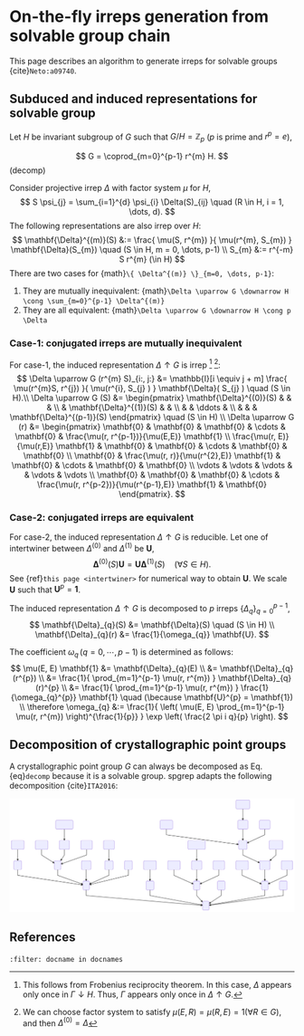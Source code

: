 # On-the-fly irreps generation from solvable group chain

This page describes an algorithm to generate irreps for solvable groups {cite}`Neto:a09740`.

## Subduced and induced representations for solvable group

Let $H$ be invariant subgroup of $G$ such that $G/H = \mathbb{Z}_{p}$ ($p$ is prime and $r^{p}=e$),

$$
  G = \coprod_{m=0}^{p-1} r^{m} H.
$$ (decomp)

Consider projective irrep $\Delta$ with factor system $\mu$ for $H$,
$$
  S \psi_{j} = \sum_{i=1}^{d} \psi_{i} \Delta(S)_{ij} \quad (R \in H, i = 1, \dots, d).
$$
The following representations are also irrep over $H$:
$$
  \mathbf{\Delta}^{(m)}(S)
    &:= \frac{ \mu(S, r^{m}) }{ \mu(r^{m}, S_{m}) } \mathbf{\Delta}(S_{m})
    \quad (S \in H, m = 0, \dots, p-1) \\
  S_{m}
    &:= r^{-m} S r^{m} (\in H)
$$
There are two cases for {math}`\{ \Delta^{(m)} \}_{m=0, \dots, p-1}`:
1. They are mutually inequivalent: {math}`\Delta \uparrow G \downarrow H \cong \sum_{m=0}^{p-1} \Delta^{(m)}`
2. They are all equivalent: {math}`\Delta \uparrow G \downarrow H \cong p \Delta`

### Case-1: conjugated irreps are mutually inequivalent

For case-1, the induced representation $\Delta \uparrow G$ is irrep [^footnote1] [^footnote2]:
$$
  \Delta \uparrow G (r^{m} S)_{i:, j:}
    &= \mathbb{I}[i \equiv j + m] \frac{ \mu(r^{m}S, r^{j}) }{ \mu(r^{i}, S_{j} ) } \mathbf{\Delta}( S_{j} )
    \quad (S \in H).\\
  \Delta \uparrow G (S)
    &= \begin{pmatrix}
      \mathbf{\Delta}^{(0)}(S) & & & \\
      & \mathbf{\Delta}^{(1)}(S) & & \\
      & & \ddots & \\
      & & & \mathbf{\Delta}^{(p-1)}(S)
    \end{pmatrix}
    \quad (S \in H) \\
  \Delta \uparrow G (r)
    &= \begin{pmatrix}
      \mathbf{0} & \mathbf{0} & \mathbf{0} & \cdots & \mathbf{0} & \frac{\mu(r, r^{p-1})}{\mu(E,E)} \mathbf{1} \\
      \frac{\mu(r, E)}{\mu(r,E)} \mathbf{1} & \mathbf{0} & \mathbf{0} & \cdots & \mathbf{0} & \mathbf{0} \\
      \mathbf{0} & \frac{\mu(r, r)}{\mu(r^{2},E)} \mathbf{1} & \mathbf{0} & \cdots & \mathbf{0} & \mathbf{0} \\
      \vdots     & \vdots     & \vdots     &        & \vdots     & \vdots \\
      \mathbf{0} & \mathbf{0} & \mathbf{0} & \cdots & \frac{\mu(r, r^{p-2})}{\mu(r^{p-1},E)} \mathbf{1} & \mathbf{0}
    \end{pmatrix}.
$$

[^footnote1]: This follows from Frobenius reciprocity theorem. In this case, $\Delta$ appears only once in $\Gamma \downarrow H$.
Thus, $\Gamma$ appears only once in $\Delta \uparrow G$.

[^footnote2]: We can choose factor system to satisfy $\mu(E, R) = \mu(R, E) = 1 (\forall R \in G)$, and then $\Delta^{(0)} = \Delta$

### Case-2: conjugated irreps are equivalent

For case-2, the induced representation $\Delta \uparrow G$ is reducible.
Let one of intertwiner between $\Delta^{(0)}$ and $\Delta^{(1)}$ be $\mathbf{U}$,
$$
  \mathbf{\Delta}^{(0)}(S) \mathbf{U} = \mathbf{U} \mathbf{\Delta}^{(1)}(S)
  \quad (\forall S \in H).
$$
See {ref}`this page <intertwiner>` for numerical way to obtain $\mathbf{U}$.
We scale $\mathbf{U}$ such that $\mathbf{U}^{p} = \mathbf{1}$.

The induced representation $\Delta \uparrow G$ is decomposed to $p$ irreps $\{ \Delta_{q} \}_{q=0}^{p-1}$,
$$
  \mathbf{\Delta}_{q}(S) &= \mathbf{\Delta}(S) \quad (S \in H) \\
  \mathbf{\Delta}_{q}(r) &= \frac{1}{\omega_{q}} \mathbf{U}.
$$

The coefficient $\omega_{q} \, (q = 0, \cdots, p - 1)$ is determined as follows:
$$
  \mu(E, E) \mathbf{1}
    &= \mathbf{\Delta}_{q}(E) \\
    &= \mathbf{\Delta}_{q}(r^{p}) \\
    &= \frac{1}{ \prod_{m=1}^{p-1} \mu(r, r^{m}) } \mathbf{\Delta}_{q}(r)^{p} \\
    &= \frac{1}{ \prod_{m=1}^{p-1} \mu(r, r^{m}) } \frac{1}{\omega_{q}^{p}} \mathbf{1} 
      \quad (\because \mathbf{U}^{p} = \mathbf{1}) \\
  \therefore \omega_{q}
    &:= \frac{1}{ \left( \mu(E, E) \prod_{m=1}^{p-1} \mu(r, r^{m}) \right)^{\frac{1}{p}} }
        \exp \left( \frac{2 \pi i q}{p} \right).
$$

## Decomposition of crystallographic point groups

A crystallographic point group $G$ can always be decomposed as Eq. {eq}`decomp` because it is a solvable group.
spgrep adapts the following decomposition {cite}`ITA2016`:

<!--
nbsphinx and sphinxcontrib.mermaid are conflicted.
So, we need to use mermaid CLI instead of a raw HTML output.
https://github.com/mgaitan/sphinxcontrib-mermaid/issues/74
-->

![point_group_chain](point_group_chain.mmd.svg)

## References

```{bibliography}
:filter: docname in docnames
```
